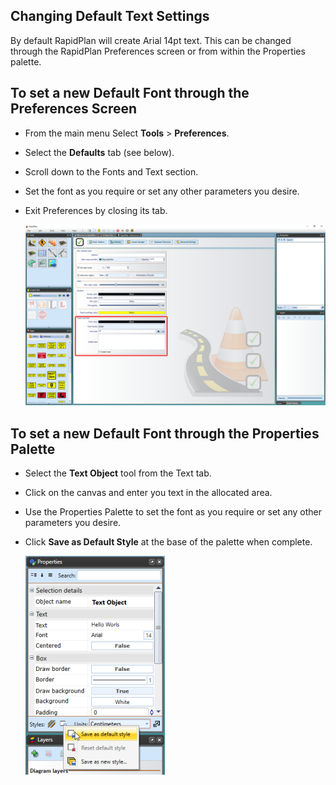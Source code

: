 ## Changing Default Text Settings

By default RapidPlan will create Arial 14pt text. This can be changed through the RapidPlan Preferences screen or from within the Properties palette.

## To set a new Default Font through the Preferences Screen

 - From the main menu Select **Tools** > **Preferences**.
 - Select the **Defaults** tab (see below).
 - Scroll down to the Fonts and Text section.
 - Set the font as you require or set any other parameters you desire.
 - Exit Preferences by closing its tab.

    ![Font_Default_Preferences](./assets/Font_Default_Preferences.png)

## To set a new Default Font through the Properties Palette

 - Select the **Text Object** tool from the Text tab.
 - Click on the canvas and enter you text in the allocated area.
 - Use the Properties Palette to set the font as you require or set any other parameters you desire.
 - Click **Save as Default Style** at the base of the palette when complete.

    ![Saving_New_Default_Font_in_the_Properties_Palette](./assets/Saving_New_Default_Font_in_the_Properties_Palette.png)


